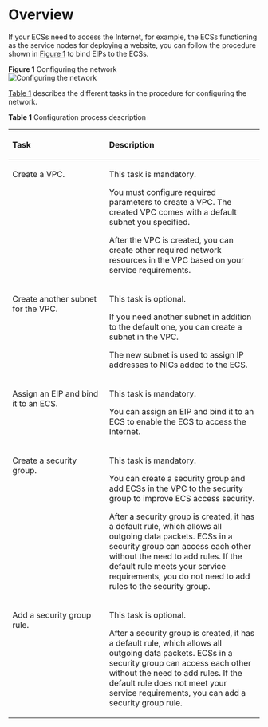 # Overview<a name="en-us_topic_0030969447"></a>

If your ECSs need to access the Internet, for example, the ECSs functioning as the service nodes for deploying a website, you can follow the procedure shown in  [Figure 1](#fe457c1ec47c84d6fa3b87210d5b284eb)  to bind EIPs to the ECSs.

**Figure  1**  Configuring the network<a name="fe457c1ec47c84d6fa3b87210d5b284eb"></a>  
![](figures/configuring-the-network-0.png "Configuring the network")

[Table 1](#t5143cea7d59f4c31b1c56ab35e86f71f)  describes the different tasks in the procedure for configuring the network.

**Table  1**  Configuration process description

<a name="t5143cea7d59f4c31b1c56ab35e86f71f"></a><table><thead align="left"><tr id="rd46fbe417c1a4d4196d4ae976649caa7"><th class="cellrowborder" valign="top" width="38.53%" id="mcps1.2.3.1.1"><p id="aa20c8817f67b40d3ba27b78629516d3f"><a name="aa20c8817f67b40d3ba27b78629516d3f"></a><a name="aa20c8817f67b40d3ba27b78629516d3f"></a>Task</p>
</th>
<th class="cellrowborder" valign="top" width="61.47%" id="mcps1.2.3.1.2"><p id="a0eea81e5c6a947d5915bafe07f886ac8"><a name="a0eea81e5c6a947d5915bafe07f886ac8"></a><a name="a0eea81e5c6a947d5915bafe07f886ac8"></a>Description</p>
</th>
</tr>
</thead>
<tbody><tr id="rf8fbae6a398f4e658e2c6ad68527ef96"><td class="cellrowborder" valign="top" width="38.53%" headers="mcps1.2.3.1.1 "><p id="aa349144332da440893bf0db301c34664"><a name="aa349144332da440893bf0db301c34664"></a><a name="aa349144332da440893bf0db301c34664"></a>Create a VPC.</p>
</td>
<td class="cellrowborder" valign="top" width="61.47%" headers="mcps1.2.3.1.2 "><p id="abba0097b4ec3474cad85f4b948a9b7a9"><a name="abba0097b4ec3474cad85f4b948a9b7a9"></a><a name="abba0097b4ec3474cad85f4b948a9b7a9"></a>This task is mandatory.</p>
<p id="a597e557ba50f49e88bda01564ff87856"><a name="a597e557ba50f49e88bda01564ff87856"></a><a name="a597e557ba50f49e88bda01564ff87856"></a>You must configure required parameters to create a VPC. The created VPC comes with a default subnet you specified.</p>
<p id="af7d0dddd13744702a347bb7c2e03980a"><a name="af7d0dddd13744702a347bb7c2e03980a"></a><a name="af7d0dddd13744702a347bb7c2e03980a"></a>After the VPC is created, you can create other required network resources in the VPC based on your service requirements.</p>
</td>
</tr>
<tr id="rfa3546e7a13e43fa87b2259e5b952714"><td class="cellrowborder" valign="top" width="38.53%" headers="mcps1.2.3.1.1 "><p id="a6ee2e9edbf2a4a9c93b4dcaffdb3e8b2"><a name="a6ee2e9edbf2a4a9c93b4dcaffdb3e8b2"></a><a name="a6ee2e9edbf2a4a9c93b4dcaffdb3e8b2"></a>Create another subnet for the VPC.</p>
</td>
<td class="cellrowborder" valign="top" width="61.47%" headers="mcps1.2.3.1.2 "><p id="a47cd6268a7164960a92b63757bd0b1a3"><a name="a47cd6268a7164960a92b63757bd0b1a3"></a><a name="a47cd6268a7164960a92b63757bd0b1a3"></a>This task is optional.</p>
<p id="a6ca8d784e8f34738b857bcfb9c6a8b1a"><a name="a6ca8d784e8f34738b857bcfb9c6a8b1a"></a><a name="a6ca8d784e8f34738b857bcfb9c6a8b1a"></a>If you need another subnet in addition to the default one, you can create a subnet in the VPC.</p>
<p id="ad8cd630dc83c4a7ba9d022fdb3fdd175"><a name="ad8cd630dc83c4a7ba9d022fdb3fdd175"></a><a name="ad8cd630dc83c4a7ba9d022fdb3fdd175"></a>The new subnet is used to assign IP addresses to NICs added to the ECS.</p>
</td>
</tr>
<tr id="r570769dc55e84514a7b4217d6a543930"><td class="cellrowborder" valign="top" width="38.53%" headers="mcps1.2.3.1.1 "><p id="acbb18772996c44fcab4e46dfcdd0dca0"><a name="acbb18772996c44fcab4e46dfcdd0dca0"></a><a name="acbb18772996c44fcab4e46dfcdd0dca0"></a>Assign an EIP and bind it to an ECS.</p>
</td>
<td class="cellrowborder" valign="top" width="61.47%" headers="mcps1.2.3.1.2 "><p id="a03804715572c499a8a869ad68fa0305e"><a name="a03804715572c499a8a869ad68fa0305e"></a><a name="a03804715572c499a8a869ad68fa0305e"></a>This task is mandatory.</p>
<p id="a575b5f3fe254423ca89924fa8061b398"><a name="a575b5f3fe254423ca89924fa8061b398"></a><a name="a575b5f3fe254423ca89924fa8061b398"></a>You can assign an EIP and bind it to an ECS to enable the ECS to access the Internet.</p>
</td>
</tr>
<tr id="r06afc77d8ba84443a76bdfc23a58a1f5"><td class="cellrowborder" valign="top" width="38.53%" headers="mcps1.2.3.1.1 "><p id="a6c372f1677c2471c911944ac62db73a6"><a name="a6c372f1677c2471c911944ac62db73a6"></a><a name="a6c372f1677c2471c911944ac62db73a6"></a>Create a security group.</p>
</td>
<td class="cellrowborder" valign="top" width="61.47%" headers="mcps1.2.3.1.2 "><p id="ac13a8ad697774a8ba46bbac1947099c2"><a name="ac13a8ad697774a8ba46bbac1947099c2"></a><a name="ac13a8ad697774a8ba46bbac1947099c2"></a>This task is mandatory.</p>
<p id="aa426a5288a00433baa21e6b3f1fcb1e3"><a name="aa426a5288a00433baa21e6b3f1fcb1e3"></a><a name="aa426a5288a00433baa21e6b3f1fcb1e3"></a>You can create a security group and add ECSs&nbsp;in the VPC to the security group to improve&nbsp;ECS access security.</p>
<p id="a898dd82e685844b2bb3d09c12183e878"><a name="a898dd82e685844b2bb3d09c12183e878"></a><a name="a898dd82e685844b2bb3d09c12183e878"></a>After a security group is created, it has a default rule, which allows all outgoing data packets. ECSs in a security group can access each other without the need to add rules. If the default rule meets your service requirements, you do not need to add rules to the security group.</p>
</td>
</tr>
<tr id="ra03bfe4215784be6ae0234c29961410b"><td class="cellrowborder" valign="top" width="38.53%" headers="mcps1.2.3.1.1 "><p id="a341ecd75565440b598f9ab7c9b6b9e1b"><a name="a341ecd75565440b598f9ab7c9b6b9e1b"></a><a name="a341ecd75565440b598f9ab7c9b6b9e1b"></a>Add a security group rule.</p>
</td>
<td class="cellrowborder" valign="top" width="61.47%" headers="mcps1.2.3.1.2 "><p id="aa73e2da8a7bd4c2f8966de571f359e41"><a name="aa73e2da8a7bd4c2f8966de571f359e41"></a><a name="aa73e2da8a7bd4c2f8966de571f359e41"></a>This task is optional.</p>
<p id="a45a897f64ea544e3aad7cf250d35cdd0"><a name="a45a897f64ea544e3aad7cf250d35cdd0"></a><a name="a45a897f64ea544e3aad7cf250d35cdd0"></a>After a security group is created, it has a default rule, which allows all outgoing data packets. ECSs in a security group can access each other without the need to add rules. If the default rule does not meet your service requirements, you can add a security group rule.</p>
</td>
</tr>
</tbody>
</table>


